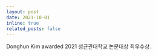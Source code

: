 ```yaml
---
layout: post
date: 2021-10-01
inline: true
related_posts: false
---
```


Donghun Kim awarded 2021 성균관대학교 논문대상 최우수상.